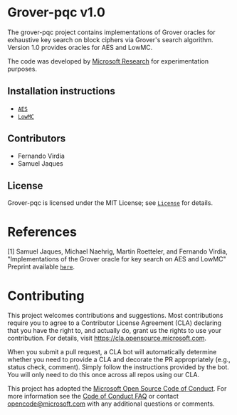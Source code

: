 # Grover-pqc v1.0

The grover-pqc project contains implementations of Grover oracles for exhaustive key search on block ciphers via Grover's search algorithm. Version 1.0 provides oracles for AES and LowMC. 

The code was developed by [Microsoft Research](http://research.microsoft.com/) for experimentation purposes.

## Installation instructions
- [`AES`](aes/INSTALL.md)
- [`LowMC`](lowmc/INSTALL.md)

## Contributors
- Fernando Virdia
- Samuel Jaques

## License
Grover-pqc is licensed under the MIT License; see [`License`](LICENSE) for details.

# References
[1] Samuel Jaques, Michael Naehrig, Martin Roetteler, and Fernando Virdia, "Implementations of the Grover oracle for key search on AES and LowMC"
Preprint available [`here`](https://eprint.iacr.org/2019/???).


# Contributing

This project welcomes contributions and suggestions.  Most contributions require you to agree to a
Contributor License Agreement (CLA) declaring that you have the right to, and actually do, grant us
the rights to use your contribution. For details, visit https://cla.opensource.microsoft.com.

When you submit a pull request, a CLA bot will automatically determine whether you need to provide
a CLA and decorate the PR appropriately (e.g., status check, comment). Simply follow the instructions
provided by the bot. You will only need to do this once across all repos using our CLA.

This project has adopted the [Microsoft Open Source Code of Conduct](https://opensource.microsoft.com/codeofconduct/).
For more information see the [Code of Conduct FAQ](https://opensource.microsoft.com/codeofconduct/faq/) or
contact [opencode@microsoft.com](mailto:opencode@microsoft.com) with any additional questions or comments.


